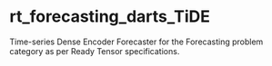 # rt_forecasting_darts_TiDE
Time-series Dense Encoder Forecaster for the Forecasting problem category as per Ready Tensor specifications.
